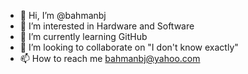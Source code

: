 - 👋 Hi, I’m @bahmanbj
- 👀 I’m interested in Hardware and Software
- 🌱 I’m currently learning GitHub
- 💞️ I’m looking to collaborate on "I don't know exactly"
- 📫 How to reach me bahmanbj@yahoo.com

<!---
bahmanbj/bahmanbj is a ✨ special ✨ repository because its `README.md` (this file) appears on your GitHub profile.
You can click the Preview link to take a look at your changes.
--->
